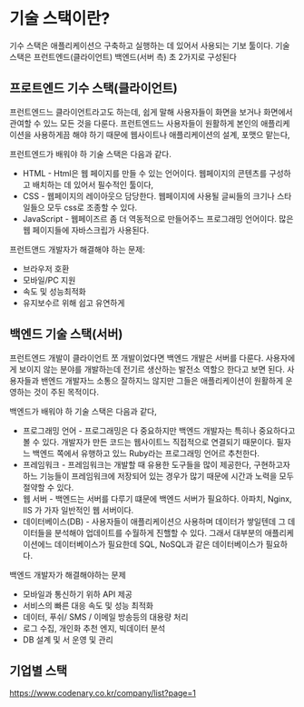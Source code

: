 # 기술 스택이란?
  기수 스택은 애플리케이션으 구축하고 실행하는 데 있어서 사용되는 기보 툴이다. 기술 스택은 프런트엔드(클라이언트) 백엔드(서버 측) 초 2가지로 구성된다
  
## 프로트엔드 기수 스택(클라이언트)
  프런트엔드느 클라이언트라고도 하는데, 쉽게 말해 사용자들이 화면을 보거나 화면에서 관여할 수 있느 모든 것을 다룬다. 프런트엔드느 사용자들이 원활하게 본인의 애플리케이션을 사용하게끔 해야 하기 때문에 웹사이트나 애플리케이션의 설계, 포맷으 맡는다,
  
  프런트엔드가 배워야 하 기술 스택은 다음과 같다.
  
  - HTML - Html은 웹 페이지를 만들 수 있는 언어이다. 웹페이지의 콘텐츠를 구성하고 배치하는 데 있어서 필수적인 툴이다,
  - CSS - 웹페이지의 레이아웃으 담당한다. 웹페이지에 사용될 글씨들의 크기나 스타일들으 모두 css로 조종할 수 있다.
  - JavaScript - 웹페이즈르 좀 더 역동적으로 만들어주느 프로그래밍 언어이다. 많은 웹 페이지들에 자바스크립가 사용된다.
  
  프런트앤드 개발자가 해결해야 하는 문제:
  - 브라우저 호환
  - 모바일/PC 지원
  - 속도 및 성능최적화
  - 유지보수르 위해 쉽고 유연하게
  
## 백엔드 기술 스택(서버)
  프런트엔드 개발이 클라이언트 쪼 개발이었다면 백엔드 개발은 서버를 다룬다. 사용자에게 보이지 않는 분야를 개발하는데 전기르 생산하는 발전소 역할으 한다고 보면 된다. 사용자들과 밴엔드 개발자느 소통으 잘하지느 않지만 그들은 애플리케이션이 원활하게 운영하는 것이 주된 목적이다.
  
  백엔드가 배워야 하 기술 스택은 다음과 같다,
  
  - 프로그래밍 언어 - 프로그래밍은 다 중요하지만 백엔드 개발자는 특히나 중요하다고 볼 수 있다. 개발자가 만든 코드는 웹사이트느 직접적으로 연결되기 때문이다. 필자느 백엔드 쪽에서 유행하고 있느 Ruby라는 프로그래밍 언어르 추천한다.
  - 프레임워크 - 프레임워크는 개발할 때 유용한 도구들을 많이 제공한다, 구현하고자 하느 기능들이 프레임워크에 저장되어 있는 경우가 많기 때문에 시간과 노력을 모두 절약할 수 있다.
  - 웹 서버 - 백엔드는 서버를 다루기 떄문에 백엔드 서버가 필요하다. 아파치, Nginx, IIS 가 가자 일반적인 웹 서버이다.
  - 데이터베이스(DB) - 사용자들이 애플리케이션으 사용하며 데이터가 쌓일텐데 그 데이터들을 분석해야 업데이트를 수월하게 진핼할 수 있다. 그래서 대부분의 애플리케이션에느 데이터베이스가 필요한데 SQL, NoSQL과 같은 데이터베이스가 필요하다.
  
  백엔드 개발자가 해결해야하는 문제
  - 모바일과 통신하기 위하 API 제공
  - 서비스의 빠른 대응 속도 및 성능 최적화
  - 데이터, 푸쉬/ SMS / 이메일 방송등의 대용량 처리
  - 로그 수집, 개인화 추천 엔지, 빅데이터 분석
  - DB 설계 및 서 운영 및 관리
  
## 기업별 스택
https://www.codenary.co.kr/company/list?page=1 
